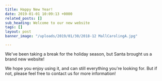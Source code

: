 ```yaml
---
title: Happy New Year!
date: 2019-01-01 10:09:13 +0000
related_posts: []
sub_heading: Welcome to our new website
tags: []
layout: post
banner_image: "/uploads/2019/01/30/2018-12 MallCarolingA.jpg"

---
```

We've been taking a break for the holiday season, but Santa brought us a brand new website!

 We hope you enjoy using it, and can still everything you're looking for. But if not, please feel free to contact us for more information!